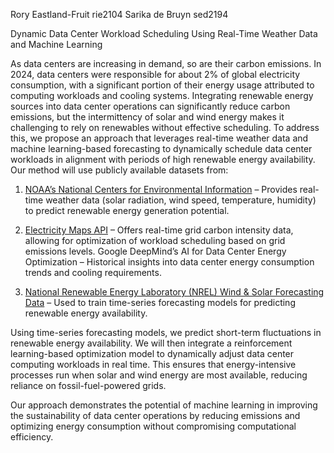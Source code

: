 Rory Eastland-Fruit rie2104
Sarika de Bruyn sed2194

Dynamic Data Center Workload Scheduling Using Real-Time Weather Data and Machine Learning

As data centers are increasing in demand, so are their carbon emissions. In 2024, data centers were responsible for about 2% of global electricity consumption, with a significant portion of their energy usage attributed to computing workloads and cooling systems. Integrating renewable energy sources into data center operations can significantly reduce carbon emissions, but the intermittency of solar and wind energy makes it challenging to rely on renewables without effective scheduling. To address this, we propose an approach that leverages real-time weather data and machine learning-based forecasting to dynamically schedule data center workloads in alignment with periods of high renewable energy availability.
Our method will use publicly available datasets from:

1. [NOAA’s National Centers for Environmental Information](https://www.ncei.noaa.gov/access/search/index) – Provides real-time weather data (solar radiation, wind speed, temperature, humidity) to predict renewable energy generation potential.

2. [Electricity Maps API](https://www.electricitymaps.com/) – Offers real-time grid carbon intensity data, allowing for optimization of workload scheduling based on grid emissions levels.
Google DeepMind’s AI for Data Center Energy Optimization – Historical insights into data center energy consumption trends and cooling requirements.

3. [National Renewable Energy Laboratory (NREL) Wind & Solar Forecasting Data](https://www.nrel.gov/grid/solar-power-data.html) – Used to train time-series forecasting models for predicting renewable energy availability.

Using time-series forecasting models, we predict short-term fluctuations in renewable energy availability. We will then integrate a reinforcement learning-based optimization model to dynamically adjust data center computing workloads in real time. This ensures that energy-intensive processes run when solar and wind energy are most available, reducing reliance on fossil-fuel-powered grids.

Our approach demonstrates the potential of machine learning in improving the sustainability of data center operations by reducing emissions and optimizing energy consumption without compromising computational efficiency.

